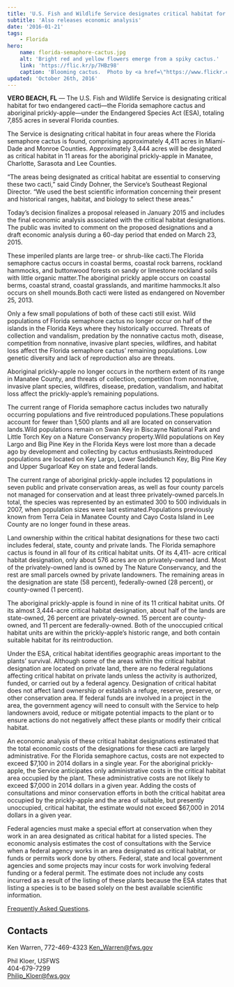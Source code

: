```yaml
---
title: 'U.S. Fish and Wildlife Service designates critical habitat for two south Florida cacti'
subtitle: 'Also releases economic analysis'
date: '2016-01-21'
tags:
    - Florida
hero:
    name: florida-semaphore-cactus.jpg
    alt: 'Bright red and yellow flowers emerge from a spiky cactus.'
    link: 'https://flic.kr/p/7HBz98'
    caption: 'Blooming cactus.  Photo by <a href=\"https://www.flickr.com/photos/wiredwitch/\" target=\"_blank\">Ketzirah Lesser</a>, <a href=\"https://creativecommons.org/licenses/by-sa/2.0/\" target=\"_blank\">CC BY-SA 2.0</a>.'
updated: 'October 26th, 2016'
---
```


**VERO BEACH, FL** &mdash; The U.S. Fish and Wildlife Service is designating critical habitat for two endangered cacti—the Florida semaphore cactus and aboriginal prickly-apple—under the Endangered Species Act (ESA), totaling 7,855 acres in several Florida counties.

The Service is designating critical habitat in four areas where the Florida semaphore cactus is found, comprising approximately 4,411 acres in Miami-Dade and Monroe Counties.  Approximately 3,444 acres will be designated as critical habitat in 11 areas for the aboriginal prickly-apple in Manatee, Charlotte, Sarasota and Lee Counties.  

“The areas being designated as critical habitat are essential to conserving these two cacti,” said Cindy Dohner, the Service’s Southeast Regional Director.  “We used the best scientific information concerning their present and historical ranges, habitat, and biology to select these areas.”

Today’s decision finalizes a proposal released in January 2015 and includes the final economic analysis associated with the critical habitat designations. The public was invited to comment on the proposed designations and a draft economic analysis during a 60-day period that ended on March 23, 2015.

These imperiled plants are large tree- or shrub-like cacti.The Florida semaphore cactus occurs in coastal berms, coastal rock barrens, rockland hammocks, and buttonwood forests on sandy or limestone rockland soils with little organic matter.The aboriginal prickly apple occurs on coastal berms, coastal strand, coastal grasslands, and maritime hammocks.It also occurs on shell mounds.Both cacti were listed as endangered on November 25, 2013.

Only a few small populations of both of these cacti still exist.  Wild populations of Florida semaphore cactus no longer occur on half of the islands in the Florida Keys where they historically occurred.  Threats of collection and vandalism, predation by the nonnative cactus moth, disease, competition from nonnative, invasive plant species, wildfires, and habitat loss affect the Florida semaphore cactus’ remaining populations.  Low genetic diversity and lack of reproduction also are threats.

Aboriginal prickly-apple no longer occurs in the northern extent of its range in Manatee County, and threats of collection, competition from nonnative, invasive plant species, wildfires, disease, predation, vandalism, and habitat loss affect the prickly-apple’s remaining populations.

The current range of Florida semaphore cactus includes two naturally occurring populations and five reintroduced populations.These populations account for fewer than 1,500 plants and all are located on conservation lands.Wild populations remain on Swan Key in Biscayne National Park and Little Torch Key on a Nature Conservancy property.Wild populations on Key Largo and Big Pine Key in the Florida Keys were lost more than a decade ago by development and collecting by cactus enthusiasts.Reintroduced populations are located on Key Largo, Lower Saddlebunch Key, Big Pine Key and Upper Sugarloaf Key on state and federal lands.

The current range of aboriginal prickly-apple includes 12 populations in seven public and private conservation areas, as well as four county parcels not managed for conservation and at least three privately-owned parcels.In total, the species was represented by an estimated 300 to 500 individuals in 2007, when population sizes were last estimated.Populations previously known from Terra Ceia in Manatee County and Cayo Costa Island in Lee County are no longer found in these areas.

Land ownership within the critical habitat designations for these two cacti includes federal, state, county and private lands.  The Florida semaphore cactus is found in all four of its critical habitat units.  Of its 4,411- acre critical habitat designation, only about 576 acres are on privately-owned land.  Most of the privately-owned land is owned by The Nature Conservancy, and the rest are small parcels owned by private landowners.  The remaining areas in the designation are state (58 percent), federally-owned (28 percent), or county-owned (1 percent).

The aboriginal prickly-apple is found in nine of its 11 critical habitat units.  Of its almost 3,444-acre critical habitat designation, about half of the lands are state-owned, 26 percent are privately-owned. 15 percent are county-owned, and 11 percent are federally-owned.  Both of the unoccupied critical habitat units are within the prickly-apple’s historic range, and both contain suitable habitat for its reintroduction.

Under the ESA, critical habitat identifies geographic areas important to the plants’ survival.  Although some of the areas within the critical habitat designation are located on private land, there are no federal regulations affecting critical habitat on private lands unless the activity is authorized, funded, or carried out by a federal agency.  Designation of critical habitat does not affect land ownership or establish a refuge, reserve, preserve, or other conservation area.  If federal funds are involved in a project in the area, the government agency will need to consult with the Service to help landowners avoid, reduce or mitigate potential impacts to the plant or to ensure actions do not negatively affect these plants or modify their critical habitat.

An economic analysis of these critical habitat designations estimated that the total economic costs of the designations for these cacti are largely administrative.  For the Florida semaphore cactus, costs are not expected to exceed $7,100 in 2014 dollars in a single year.  For the aboriginal prickly-apple, the Service anticipates only administrative costs in the critical habitat area occupied by the plant.  These administrative costs are not likely to exceed $7,000 in 2014 dollars in a given year.  Adding the costs of consultations and minor conservation efforts in both the critical habitat area occupied by the prickly-apple and the area of suitable, but presently unoccupied, critical habitat, the estimate would not exceed $67,000 in 2014 dollars in a given year.

Federal agencies must make a special effort at conservation when they work in an area designated as critical habitat for a listed species.  The economic analysis estimates the cost of consultations with the Service when a federal agency works in an area designated as critical habitat, or funds or permits work done by others.  Federal, state and local government agencies and some projects may incur costs for work involving federal funding or a federal permit.  The estimate does not include any costs incurred as a result of the listing of these plants because the ESA states that listing a species is to be based solely on the best available scientific information.

[Frequently Asked Questions](http://fws.gov/southeast/news/pdf/two-south-florida-cacti-faqs.pdf).

## Contacts

Ken Warren,  772-469-4323
Ken_Warren@fws.gov

Phil Kloer, USFWS  
404-679-7299  
[Philip_Kloer@fws.gov](mailto:Philip_Kloer@fws.gov)
